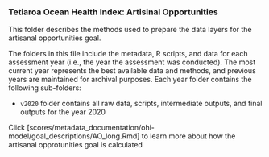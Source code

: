 ### Tetiaroa Ocean Health Index: Artisinal Opportunities

This folder describes the methods used to prepare the data layers for the artisanal opportunities goal.

The folders in this file include the metadata, R scripts, and data for each assessment year (i.e., the year the assessment was conducted). The most current year represents the best available data and methods, and previous years are maintained for archival purposes. Each year folder contains the following sub-folders:

- `v2020` folder contains all raw data, scripts, intermediate outputs, and final outputs for the year 2020 

Click [scores/metadata_documentation/ohi-model/goal_descriptions/AO_long.Rmd] to learn more about how the artisanal opprotunities goal is calculated







